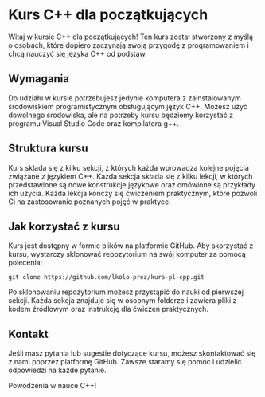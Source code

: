 <h1>Kurs C++ dla początkujących</h1>
Witaj w kursie C++ dla początkujących! Ten kurs został stworzony z myślą o osobach, które dopiero zaczynają swoją przygodę z programowaniem i chcą nauczyć się języka C++ od podstaw.

<h2>Wymagania</h2>
Do udziału w kursie potrzebujesz jedynie komputera z zainstalowanym środowiskiem programistycznym obsługującym język C++. Możesz użyć dowolnego środowiska, ale na potrzeby kursu będziemy korzystać z programu Visual Studio Code oraz kompilatora g++.

<h2>Struktura kursu</h2>
Kurs składa się z kilku sekcji, z których każda wprowadza kolejne pojęcia związane z językiem C++. Każda sekcja składa się z kilku lekcji, w których przedstawione są nowe konstrukcje językowe oraz omówione są przykłady ich użycia. Każda lekcja kończy się ćwiczeniem praktycznym, które pozwoli Ci na zastosowanie poznanych pojęć w praktyce.

<h2>Jak korzystać z kursu</h2>
Kurs jest dostępny w formie plików na platformie GitHub. Aby skorzystać z kursu, wystarczy sklonować repozytorium na swój komputer za pomocą polecenia:

```
git clone https://github.com/lkolo-prez/kurs-pl-cpp.git
```
Po sklonowaniu repozytorium możesz przystąpić do nauki od pierwszej sekcji. Każda sekcja znajduje się w osobnym folderze i zawiera pliki z kodem źródłowym oraz instrukcję dla ćwiczeń praktycznych.

<h2>Kontakt</h2>
Jeśli masz pytania lub sugestie dotyczące kursu, możesz skontaktować się z nami poprzez platformę GitHub. Zawsze staramy się pomóc i udzielić odpowiedzi na każde pytanie.

Powodzenia w nauce C++!